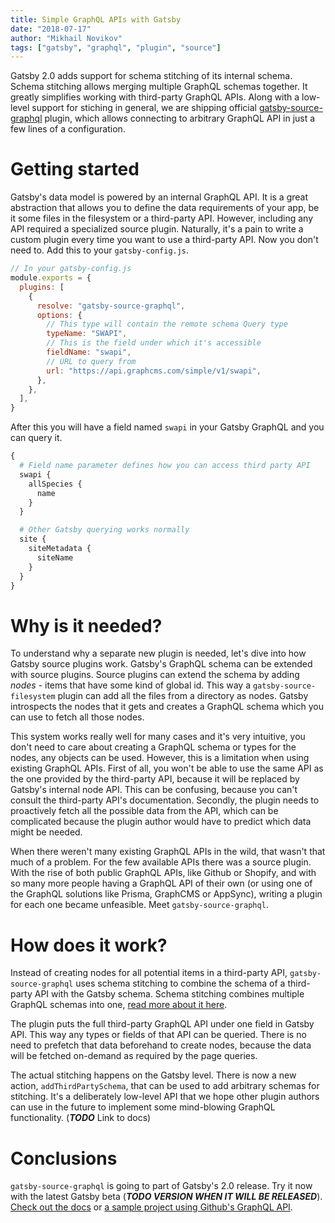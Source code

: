 ```yaml
---
title: Simple GraphQL APIs with Gatsby
date: "2018-07-17"
author: "Mikhail Novikov"
tags: ["gatsby", "graphql", "plugin", "source"]
---
```


Gatsby 2.0 adds support for schema stitching of its internal schema. Schema stitching allows merging multiple GraphQL schemas together. It greatly simplifies working with third-party GraphQL APIs. Along with a low-level support for stiching in general, we are shipping official [gatsby-source-graphql](https://www.gatsbyjs.org/packages/gatsby-source-graphql/) plugin, which allows connecting to arbitrary GraphQL API in just a few lines of a configuration.

# Getting started

Gatsby's data model is powered by an internal GraphQL API. It is a great abstraction that allows you to define the data requirements of your app, be it some files in the filesystem or a third-party API. However, including any API required a specialized source plugin. Naturally, it's a pain to write a custom plugin every time you want to use a third-party API. Now you don't need to. Add this to your `gatsby-config.js`.

```js
// In your gatsby-config.js
module.exports = {
  plugins: [
    {
      resolve: "gatsby-source-graphql",
      options: {
        // This type will contain the remote schema Query type
        typeName: "SWAPI",
        // This is the field under which it's accessible
        fieldName: "swapi",
        // URL to query from
        url: "https://api.graphcms.com/simple/v1/swapi",
      },
    },
  ],
}
```

After this you will have a field named `swapi` in your Gatsby GraphQL and you can query it.

```graphql
{
  # Field name parameter defines how you can access third party API
  swapi {
    allSpecies {
      name
    }
  }

  # Other Gatsby querying works normally
  site {
    siteMetadata {
      siteName
    }
  }
}
```

# Why is it needed?

To understand why a separate new plugin is needed, let's dive into how Gatsby source plugins work. Gatsby's GraphQL schema can be extended with source plugins. Source plugins can extend the schema by adding _nodes_ - items that have some kind of global id. This way a `gatsby-source-filesystem` plugin can add all the files from a directory as nodes. Gatsby introspects the nodes that it gets and creates a GraphQL schema which you can use to fetch all those nodes.

This system works really well for many cases and it's very intuitive, you don't need to care about creating a GraphQL schema or types for the nodes, any objects can be used. However, this is a limitation when using existing GraphQL APIs. First of all, you won't be able to use the same API as the one provided by the third-party API, because it will be replaced by Gatsby's internal node API. This can be confusing, because you can't consult the third-party API's documentation. Secondly, the plugin needs to proactively fetch all the possible data from the API, which can be complicated because the plugin author would have to predict which data might be needed.

When there weren't many existing GraphQL APIs in the wild, that wasn't that much of a problem. For the few available APIs there was a source plugin. With the rise of both public GraphQL APIs, like Github or Shopify, and with so many more people having a GraphQL API of their own (or using one of the GraphQL solutions like Prisma, GraphCMS or AppSync), writing a plugin for each one became unfeasible. Meet `gatsby-source-graphql`.

# How does it work?

Instead of creating nodes for all potential items in a third-party API, `gatsby-source-graphql` uses schema stitching to combine the schema of a third-party API with the Gatsby schema. Schema stitching combines multiple GraphQL schemas into one, [read more about it here](https://www.apollographql.com/docs/graphql-tools/schema-stitching.html).

The plugin puts the full third-party GraphQL API under one field in Gatsby API. This way any types or fields of that API can be queried. There is no need to prefetch that data beforehand to create nodes, because the data will be fetched on-demand as required by the page queries.

The actual stitching happens on the Gatsby level. There is now a new action, `addThirdPartySchema`, that can be used to add arbitrary schemas for stitching. It's a deliberately low-level API that we hope other plugin authors can use in the future to implement some mind-blowing GraphQL functionality. (**_TODO_** Link to docs)

# Conclusions

`gatsby-source-graphql` is going to part of Gatsby's 2.0 release. Try it now with the latest Gatsby beta (**_TODO VERSION WHEN IT WILL BE RELEASED_**). [Check out the docs](/docs/third-party-graphql) or [a sample project using Github's GraphQL API](https://github.com/freiksenet/gatsby-github-displayer).
